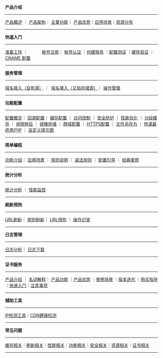 **产品介绍**

----------

[产品概述](https://docs.upyun.com/cdn/product/#_1) ｜            [产品架构](https://docs.upyun.com/cdn/product/#_2)｜ [主要功能](https://docs.upyun.com/cdn/product/#_3)｜ [产品优势](https://docs.upyun.com/cdn/product/#_4)｜[应用场景](https://docs.upyun.com/cdn/product/#_5)｜[资源分布](https://docs.upyun.com/cdn/product/#_6)

----------

**快速入门**

----------

[准备工作](https://docs.upyun.com/cdn/guide/#_1) ｜            [帐号注册](https://docs.upyun.com/cdn/guide/#_2)｜ [帐号认证](https://docs.upyun.com/cdn/guide/#_3) ｜[创建服务](https://docs.upyun.com/cdn/guide/#_4) ｜[配置测试](https://docs.upyun.com/cdn/guide/#_5) ｜[缓存验证](https://docs.upyun.com/cdn/guide/#_6) ｜[CNAME 配置](https://docs.upyun.com/cdn/guide/#cname)

----------

**服务管理**

----------

[域名接入（自有源）](https://docs.upyun.com/cdn/service/#_1) ｜  [域名接入（又拍存储源）](https://docs.upyun.com/cdn/service/#_6)｜ [操作管理](https://docs.upyun.com/cdn/service/#_12)

----------

**功能配置**

----------
[配置概览](https://docs.upyun.com/cdn/config/#1)｜ [回源配置](https://docs.upyun.com/cdn/config/#2)｜ [缓存配置](https://docs.upyun.com/cdn/config/#3) ｜ [访问控制](https://docs.upyun.com/cdn/config/#4) ｜ [安全防护](https://docs.upyun.com/cdn/config/#5) ｜ [性能优化](https://docs.upyun.com/cdn/config/#6) ｜ [分段缓存](https://docs.upyun.com/cdn/config/#7) ｜ [视频拖拉](https://docs.upyun.com/cdn/config/#8) ｜ [镜像存储](https://docs.upyun.com/cdn/config/#9) ｜ [跨域配置](https://docs.upyun.com/cdn/config/#10) ｜ [HTTPS配置](https://docs.upyun.com/cdn/config/#11-https) ｜ [文件另存为](https://docs.upyun.com/cdn/config/#121) ｜ [传递最终用户IP](https://docs.upyun.com/cdn/config/#122-ip) ｜ [自定义提示图](https://docs.upyun.com/cdn/config/#123) 

----------

**简单编程**

----------

[功能介绍](https://docs.upyun.com/cdn/rewrite/#_1)｜ [应用场景](https://docs.upyun.com/cdn/rewrite/#_2) ｜ [规则说明](https://docs.upyun.com/cdn/rewrite/#_6) ｜ [语法规则](https://docs.upyun.com/cdn/rewrite/#_10) ｜ [配置引导](https://docs.upyun.com/cdn/rewrite/#_14) ｜ [经典案例](https://docs.upyun.com/cdn/rewrite/#_15) 

----------

**统计分析**

----------

[统计分析](https://docs.upyun.com/cdn/analysis/#_1) ｜    [性能监控](https://docs.upyun.com/cdn/analysis/#_2)

----------

**刷新预热**

----------
[URL刷新](https://docs.upyun.com/cdn/refresh/#url)｜    [规则刷新](https://docs.upyun.com/cdn/refresh/#_1)｜ [URL预热](https://docs.upyun.com/cdn/refresh/#url_1) ｜ [操作记录](https://docs.upyun.com/cdn/refresh/#_2) 

----------

**日志管理**

----------

[日志分析](http://docs.upyun.com/cdn/log/#_1)｜    [日志下载](http://docs.upyun.com/cdn/log/#_2)

----------

**证书服务**

----------

[产品介绍](https://docs.upyun.com/cdn/ssl/#_1) ｜            [名词解释](https://docs.upyun.com/cdn/ssl/#_2)｜ [产品功能](https://docs.upyun.com/cdn/ssl/#_3) ｜[产品优势](https://docs.upyun.com/cdn/ssl/#_7) ｜[使用场景](https://docs.upyun.com/cdn/ssl/#_11) ｜[版本迭代](https://docs.upyun.com/cdn/ssl/#_12) ｜[购买指导](https://docs.upyun.com/cdn/ssl/#_13)｜[快速入门](https://docs.upyun.com/cdn/ssl/#_18)｜[注意事项](https://docs.upyun.com/cdn/ssl/#_21)

----------

**辅助工具**

----------

[IP检测工具](https://docs.upyun.com/cdn/tools/#ip)｜[CDN健康检测](https://docs.upyun.com/cdn/tools/#cdn)

----------


**常见问题**

----------

[缓存相关](https://docs.upyun.com/cdn/faq/#_1)｜[刷新相关](https://docs.upyun.com/cdn/faq/#_5)｜[性能相关](https://docs.upyun.com/cdn/faq/#_9)｜[功能相关](https://docs.upyun.com/cdn/faq/#_15)｜[安全相关](https://docs.upyun.com/cdn/faq/#_21)｜[资源相关](https://docs.upyun.com/cdn/faq/#_25)｜[证书相关](https://docs.upyun.com/cdn/faq/#_27)

----------
